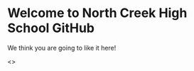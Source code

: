 # Welcome to North Creek High School GitHub

We think you are going to like it here!

<<MORE TO COME IN THE NOT TOO DISTANT FUTURE>>
